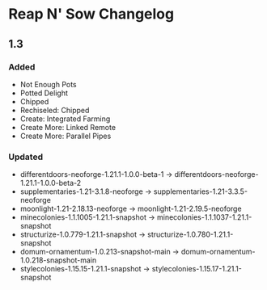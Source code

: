 # Reap N' Sow Changelog

## 1.3

### Added
- Not Enough Pots
- Potted Delight
- Chipped
- Rechiseled: Chipped
- Create: Integrated Farming
- Create More: Linked Remote
- Create More: Parallel Pipes

### Updated
- differentdoors-neoforge-1.21.1-1.0.0-beta-1 -> differentdoors-neoforge-1.21.1-1.0.0-beta-2
- supplementaries-1.21-3.1.8-neoforge -> supplementaries-1.21-3.3.5-neoforge
- moonlight-1.21-2.18.13-neoforge -> moonlight-1.21-2.19.5-neoforge
- minecolonies-1.1.1005-1.21.1-snapshot -> minecolonies-1.1.1037-1.21.1-snapshot
- structurize-1.0.779-1.21.1-snapshot -> structurize-1.0.780-1.21.1-snapshot
- domum-ornamentum-1.0.213-snapshot-main -> domum-ornamentum-1.0.218-snapshot-main
- stylecolonies-1.15.15-1.21.1-snapshot -> stylecolonies-1.15.17-1.21.1-snapshot